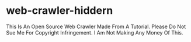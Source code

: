 # web-crawler-hiddern

This Is An Open Source Web Crawler Made From A Tutorial.
Please Do Not Sue Me For Copyright Infringement.
I Am Not Making Any Money Of This.
